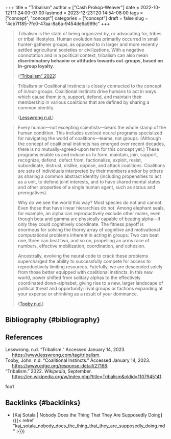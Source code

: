 +++
title = "Tribalism"
author = ["Cash Prokop-Weaver"]
date = 2022-10-12T11:24:00-07:00
lastmod = 2023-12-23T20:14:54-08:00
tags = ["concept", "concept"]
categories = ["concept"]
draft = false
slug = "4cb7f185-7fc0-47aa-8a6a-9454de9a999c"
+++

> Tribalism is the state of being organized by, or advocating for, tribes or tribal lifestyles. Human evolution has primarily occurred in small hunter-gatherer groups, as opposed to in larger and more recently settled agricultural societies or civilizations. With a negative connotation and in a political context, tribalism can also mean **discriminatory behavior or attitudes towards out-groups, based on in-group loyalty**.
>
> (<a href="#citeproc_bib_item_3">“Tribalism” 2022</a>)

<!--quoteend-->

> Tribalism or Coalitional Instincts is closely connected to the concept of in/out-groups. Coalitional instincts drive humans to act in ways which cause them join, support, defend, and maintain their membership in various coalitions that are defined by sharing a common identity.
>
> (<a href="#citeproc_bib_item_1">Lesswrong n.d.</a>)

<!--quoteend-->

> Every human—not excepting scientists—bears the whole stamp of the human condition. This includes evolved neural programs specialized for navigating the world of coalitions—teams, not groups. (Although the concept of coalitional instincts has emerged over recent decades, there is no mutually-agreed-upon term for this concept yet.) These programs enable us and induce us to form, maintain, join, support, recognize, defend, defect from, factionalize, exploit, resist, subordinate, distrust, dislike, oppose, and attack coalitions. Coalitions are sets of individuals interpreted by their members and/or by others as sharing a common abstract identity (including propensities to act as a unit, to defend joint interests, and to have shared mental states and other properties of a single human agent, such as status and prerogatives).
>
> Why do we see the world this way? Most species do not and cannot. Even those that have linear hierarchies do not. Among elephant seals, for example, an alpha can reproductively exclude other males, even though beta and gamma are physically capable of beating alpha—if only they could cognitively coordinate. The fitness payoff is enormous for solving the thorny array of cognitive and motivational computational problems inherent in acting in groups: Two can beat one, three can beat two, and so on, propelling an arms race of numbers, effective mobilization, coordination, and cohesion.
>
> Ancestrally, evolving the neural code to crack these problems supercharged the ability to successfully compete for access to reproductively limiting resources. Fatefully, we are descended solely from those better equipped with coalitional instincts. In this new world, power shifted from solitary alphas to the effectively coordinated down-alphabet, giving rise to a new, larger landscape of political threat and opportunity: rival groups or factions expanding at your expense or shrinking as a result of your dominance.
>
> (<a href="#citeproc_bib_item_2">Tooby n.d.</a>)


## Bibliography {#bibliography}

## References

<style>.csl-entry{text-indent: -1.5em; margin-left: 1.5em;}</style><div class="csl-bib-body">
  <div class="csl-entry"><a id="citeproc_bib_item_1"></a>Lesswrong. n.d. “Tribalism.” Accessed January 14, 2023. <a href="https://www.lesswrong.com/tag/tribalism">https://www.lesswrong.com/tag/tribalism</a>.</div>
  <div class="csl-entry"><a id="citeproc_bib_item_2"></a>Tooby, John. n.d. “Coalitional Instincts.” Accessed January 14, 2023. <a href="https://www.edge.org/response-detail/27168">https://www.edge.org/response-detail/27168</a>.</div>
  <div class="csl-entry"><a id="citeproc_bib_item_3"></a>“Tribalism.” 2022. <i>Wikipedia</i>, September. <a href="https://en.wikipedia.org/w/index.php?title=Tribalism&oldid=1107945141">https://en.wikipedia.org/w/index.php?title=Tribalism&#38;oldid=1107945141</a>.</div>
</div>

foo1


## Backlinks {#backlinks}

-   [Kaj Sotala | Nobody Does the Thing That They Are Supposedly Doing]({{< relref "kaj_sotala_nobody_does_the_thing_that_they_are_supposedly_doing.md" >}})
